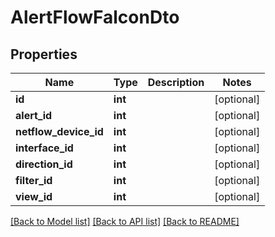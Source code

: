 # AlertFlowFalconDto

## Properties
Name | Type | Description | Notes
------------ | ------------- | ------------- | -------------
**id** | **int** |  | [optional] 
**alert_id** | **int** |  | [optional] 
**netflow_device_id** | **int** |  | [optional] 
**interface_id** | **int** |  | [optional] 
**direction_id** | **int** |  | [optional] 
**filter_id** | **int** |  | [optional] 
**view_id** | **int** |  | [optional] 

[[Back to Model list]](../README.md#documentation-for-models) [[Back to API list]](../README.md#documentation-for-api-endpoints) [[Back to README]](../README.md)

